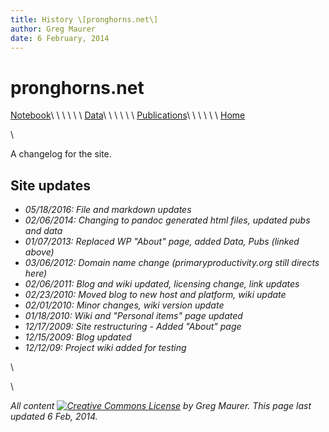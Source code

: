 ```yaml
---
title: History \[pronghorns.net\]
author: Greg Maurer
date: 6 February, 2014
---
```


pronghorns.net
==============

<div id="banner"></div>

[Notebook](https://github.com/gremau/Notebook)\ \ \ \ \ \ 
[Data](http://greg.pronghorns.net/data.html)\ \ \ \ \ \ 
[Publications](http://greg.pronghorns.net/publications.html)\ \ \ \ \ \ 
[Home](http://greg.pronghorns.net/index.html)

\

A changelog for the site.

## Site updates


-   *05/18/2016: File and markdown updates*
-   *02/06/2014: Changing to pandoc generated html files, updated pubs and data*
-   *01/07/2013: Replaced WP "About" page, added Data, Pubs (linked
    above)*
-   *03/06/2012: Domain name change (primaryproductivity.org still directs
    here)*
-   *02/06/2011: Blog and wiki updated, licensing change, link updates*
-   *02/23/2010: Moved blog to new host and platform, wiki update*
-   *02/01/2010: Minor changes, wiki version update*
-   *01/18/2010: Wiki and "Personal items" page updated*
-   *12/17/2009: Site restructuring - Added "About" page*
-   *12/15/2009: Blog updated*
-   *12/12/09: Project wiki added for testing*

\

\

*All content [![Creative Commons
License](http://i.creativecommons.org/l/by-sa/3.0/80x15.png)](http://creativecommons.org/licenses/by-sa/3.0/) by Greg Maurer. This page last updated 6 Feb, 2014.*
